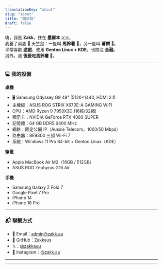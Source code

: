 ```yaml
---
translationKey: "about"
slug: "about"
title: "關於我"
draft: false
---
```


嗨，我是 **Zakk**，住在 **墨爾本** 🇦🇺。  
我養了兩隻 🐹 天竺鼠：一隻叫 **馬鈴薯** 🥔，另一隻叫 **薯餅** 🥔。  
平常喜歡 **遊戲**、使用 **Gentoo Linux + KDE**，也關注 **金融**。  
另外，我 **很愛吃馬鈴薯** 🥔。

---

### 💻 我的設備

**桌機**  
- 🖥️ Samsung Odyssey G9 49" (5120×1440, HDMI 2.1)  
- 主機板：ASUS ROG STRIX X670E-A GAMING WIFI  
- CPU：AMD Ryzen 9 7950X3D (16核/32緒)  
- 顯示卡：NVIDIA GeForce RTX 4080 SUPER  
- 記憶體：64 GB DDR5 6400 MHz  
- 網路：固定公網 IP（Aussie Telecom，1000/50 Mbps）  
- 路由器：BE9300 三頻 Wi-Fi 7  
- 系統：Windows 11 Pro 64-bit + Gentoo Linux（KDE）

**筆電**  
- Apple MacBook Air M2（16GB / 512GB）  
- ASUS ROG Zephyrus G16 Air  

**手機**  
- Samsung Galaxy Z Fold 7  
- Google Pixel 7 Pro  
- iPhone 14  
- iPhone 16 Pro  

---

### 📬 聯繫方式
- 📧 Email：[admin@zakk.au](mailto:admin@zakk.au)  
- 🐙 GitHub：[Zakkaus](https://github.com/Zakkaus)  
- 𝕏：[@zakkauu](https://x.com/zakkauu)  
- 📸 Instagram：[@zakk.au](https://www.instagram.com/zakk.au/)  
---
---
